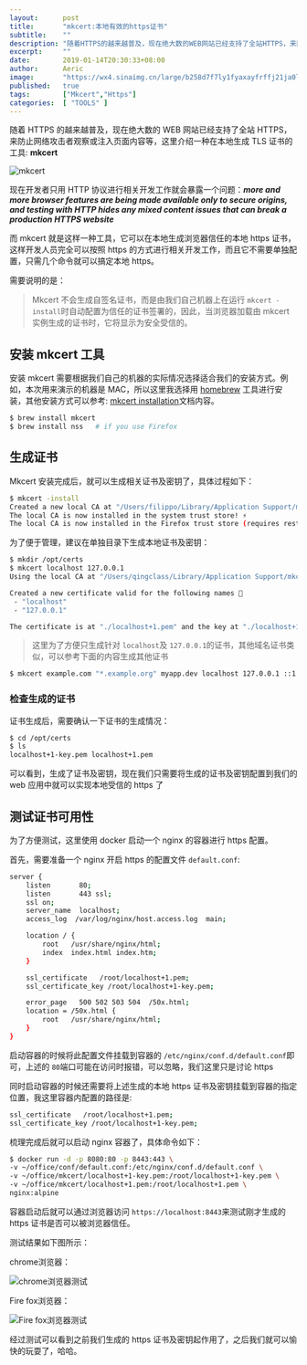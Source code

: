 ```yaml
---
layout:      post
title:       "mkcert:本地有效的https证书"
subtitle:    ""
description: "随着HTTPS的越来越普及，现在绝大数的WEB网站已经支持了全站HTTPS，来防止网络攻击者观察或注入页面内容等，这里介绍一种在本地生成TLS证书的工具:mkcert"
excerpt:     ""
date:        2019-01-14T20:30:33+08:00
author:      Aeric
image:       "https://wx4.sinaimg.cn/large/b258d7f7ly1fyaxayfrffj21ja0lo13k.jpg"
published:   true
tags:        ["Mkcert","Https"]
categories:  [ "TOOLS" ]
---
```


随着 HTTPS 的越来越普及，现在绝大数的 WEB 网站已经支持了全站 HTTPS，来防止网络攻击者观察或注入页面内容等，这里介绍一种在本地生成 TLS 证书的工具: **mkcert**

![mkcert](https://ws3.sinaimg.cn/large/006tNc79ly1fz6gdttj2ij30nx07iq35.jpg)

现在开发者只用 HTTP 协议进行相关开发工作就会暴露一个问题：***more and more browser features are being made available only to secure origins, and testing with HTTP hides any mixed content issues that can break a production HTTPS website***

而 mkcert 就是这样一种工具，它可以在本地生成浏览器信任的本地 https 证书，这样开发人员完全可以按照 https 的方式进行相关开发工作，而且它不需要单独配置，只需几个命令就可以搞定本地 https。

需要说明的是：

> Mkcert 不会生成自签名证书，而是由我们自己机器上在运行 `mkcert -install`时自动配置为信任的证书签署的，因此，当浏览器加载由 mkcert 实例生成的证书时，它将显示为安全受信的。



## 安装 mkcert 工具

安装 mkcert 需要根据我们自己的机器的实际情况选择适合我们的安装方式。例如，本次用来演示的机器是 MAC，所以这里我选择用 [homebrew](https://brew.sh/) 工具进行安装，其他安装方式可以参考: [mkcert installation](https://github.com/FiloSottile/mkcert)文档内容。

```bash
$ brew install mkcert
$ brew install nss   # if you use Firefox
```



## 生成证书

Mkcert 安装完成后，就可以生成相关证书及密钥了，具体过程如下：

```bash
$ mkcert -install
Created a new local CA at "/Users/filippo/Library/Application Support/mkcert" 💥
The local CA is now installed in the system trust store! ⚡️
The local CA is now installed in the Firefox trust store (requires restart)! 🦊
```

为了便于管理，建议在单独目录下生成本地证书及密钥：

```bash
$ mkdir /opt/certs
$ mkcert localhost 127.0.0.1
Using the local CA at "/Users/qingclass/Library/Application Support/mkcert" ✨

Created a new certificate valid for the following names 📜
 - "localhost"
 - "127.0.0.1"

The certificate is at "./localhost+1.pem" and the key at "./localhost+1-key.pem" ✅
```

> 这里为了方便只生成针对 `localhost`及 `127.0.0.1`的证书，其他域名证书类似，可以参考下面的内容生成其他证书

```bash
$ mkcert example.com "*.example.org" myapp.dev localhost 127.0.0.1 ::1
```

### 检查生成的证书

证书生成后，需要确认一下证书的生成情况：

```bash
$ cd /opt/certs
$ ls
localhost+1-key.pem localhost+1.pem
```

可以看到，生成了证书及密钥，现在我们只需要将生成的证书及密钥配置到我们的 web 应用中就可以实现本地受信的 https 了



## 测试证书可用性

为了方便测试，这里使用 docker 启动一个 nginx 的容器进行 https 配置。

首先，需要准备一个 nginx 开启 https 的配置文件 `default.conf`:

```bash
server {
    listen       80;
    listen       443 ssl;
    ssl on;
    server_name  localhost;
    access_log  /var/log/nginx/host.access.log  main;

    location / {
        root   /usr/share/nginx/html;
        index  index.html index.htm;
    }

    ssl_certificate   /root/localhost+1.pem;
    ssl_certificate_key /root/localhost+1-key.pem;

    error_page   500 502 503 504  /50x.html;
    location = /50x.html {
        root   /usr/share/nginx/html;
    }
}
```

启动容器的时候将此配置文件挂载到容器的 `/etc/nginx/conf.d/default.conf`即可，上述的 `80`端口可能在访问时报错，可以忽略，我们这里只是讨论 https

同时启动容器的时候还需要将上述生成的本地 https 证书及密钥挂载到容器的指定位置，我这里容器内配置的路径是:

```bash
ssl_certificate   /root/localhost+1.pem;
ssl_certificate_key /root/localhost+1-key.pem;
```

梳理完成后就可以启动 nginx 容器了，具体命令如下：

```bash
$ docker run -d -p 8080:80 -p 8443:443 \
-v ~/office/conf/default.conf:/etc/nginx/conf.d/default.conf \
-v ~/office/mkcert/localhost+1-key.pem:/root/localhost+1-key.pem \
-v ~/office/mkcert/localhost+1.pem:/root/localhost+1.pem \
nginx:alpine
```

容器启动后就可以通过浏览器访问 `https://localhost:8443`来测试刚才生成的 https 证书是否可以被浏览器信任。

测试结果如下图所示：

chrome浏览器：

![chrome浏览器测试](https://ws2.sinaimg.cn/large/006tNc79ly1fz6fz7d3spj318i0giacu.jpg)

Fire fox浏览器：

![Fire fox浏览器测试](https://ws1.sinaimg.cn/large/006tNc79ly1fz6g0h0vguj318m0j440x.jpg)

经过测试可以看到之前我们生成的 https 证书及密钥起作用了，之后我们就可以愉快的玩耍了，哈哈。
